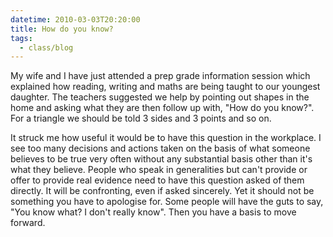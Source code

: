 ```yaml
---
datetime: 2010-03-03T20:20:00
title: How do you know?
tags:
  - class/blog
---
```

My wife and I have just attended a prep grade information session which explained how reading, writing and maths are being taught to our youngest daughter. The teachers suggested we help by pointing out shapes in the home and asking what they are then follow up with, "How do you know?". For a triangle we should be told 3 sides and 3 points and so on.

It struck me how useful it would be to have this question in the workplace. I see too many decisions and actions taken on the basis of what someone believes to be true very often without any substantial basis other than it's what they believe.
People who speak in generalities but can't provide or offer to provide real evidence need to have this question asked of them directly. It will be confronting, even if asked sincerely. Yet it should not be something you have to apologise for. Some people will have the guts to say, "You know what? I don't really know". Then you have a basis to move forward.


